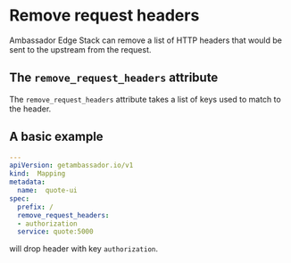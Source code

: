 # Remove request headers

Ambassador Edge Stack can remove a list of HTTP headers that would be sent to the upstream from the request.

## The `remove_request_headers` attribute

The `remove_request_headers` attribute takes a list of keys used to match to the header.

## A basic example

```yaml
---
apiVersion: getambassador.io/v1
kind:  Mapping
metadata:
  name:  quote-ui
spec:
  prefix: /
  remove_request_headers:
  - authorization
  service: quote:5000
```

will drop header with key `authorization`.
